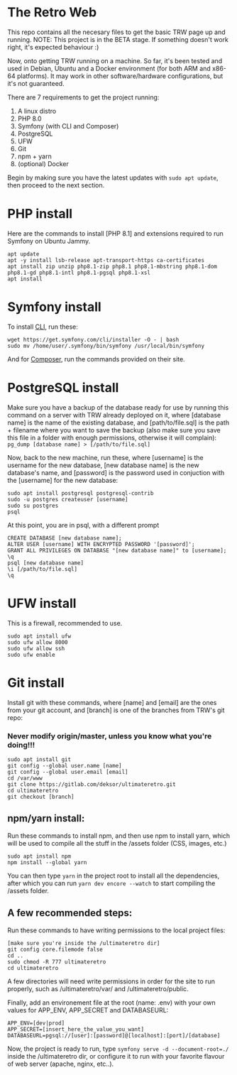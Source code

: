 # The Retro Web

This repo contains all the necesary files to get the basic TRW page up and running.
NOTE: This project is in the BETA stage. If something doesn't work right, it's expected behaviour :)

Now, onto getting TRW running on a machine. So far, it's been tested and used in Debian, Ubuntu and a Docker environment (for both ARM and x86-64 platforms). It may work in other software/hardware configurations, but it's not guaranteed.

There are 7 requirements to get the project running:
1. A linux distro
2. PHP 8.0
3. Symfony (with CLI and Composer)
4. PostgreSQL
5. UFW
6. Git
7. npm + yarn
8. (optional) Docker


Begin by making sure you have the latest updates with `sudo apt update`, then proceed to the next section.

# PHP install 

Here are the commands to install [PHP 8.1] and extensions required to run Symfony on Ubuntu Jammy.
```
apt update
apt -y install lsb-release apt-transport-https ca-certificates 
apt install zip unzip php8.1-zip php8.1 php8.1-mbstring php8.1-dom php8.1-gd php8.1-intl php8.1-pgsql php8.1-xsl
apt install 

```
# Symfony install
To install [CLI](https://symfony.com/download), run these:
```
wget https://get.symfony.com/cli/installer -O - | bash
sudo mv /home/user/.symfony/bin/symfony /usr/local/bin/symfony
```
And for [Composer](https://getcomposer.org/download/), run the commands provided on their site.

# PostgreSQL install
Make sure you have a backup of the database ready for use by running this command on a server with TRW already deployed on it, where [database name] is the name of the existing database, and [path/to/file.sql] is the path + filename where you want to save the backup (also make sure you save this file in a folder with enough permissions, otherwise it will complain): 
`pg_dump [database name] > [/path/to/file.sql]`

Now, back to the new machine, run these, where [username] is the username for the new database, [new database name] is the new database's name, and [password] is the password used in conjuction with the [username] for the new database:
```
sudo apt install postgresql postgresql-contrib
sudo -u postgres createuser [username]
sudo su postgres
psql
```

At this point, you are in psql, with a different prompt
```
CREATE DATABASE [new database name];
ALTER USER [username] WITH ENCRYPTED PASSWORD '[password]';
GRANT ALL PRIVILEGES ON DATABASE "[new database name]" to [username];
\q
psql [new database name]
\i [/path/to/file.sql]
\q
```

# UFW install
This is a firewall, recommended to use.
```
sudo apt install ufw
sudo ufw allow 8000
sudo ufw allow ssh
sudo ufw enable
```

# Git install
Install git with these commands, where [name] and [email] are the ones from your git account, and [branch] is one of the branches from TRW's git repo:
### Never modify origin/master, unless you know what you're doing!!!
```
sudo apt install git
git config --global user.name [name]
git config --global user.email [email]
cd /var/www
git clone https://gitlab.com/deksor/ultimateretro.git
cd ultimateretro
git checkout [branch]
```

## npm/yarn install:
Run these commands to install npm, and then use npm to install yarn, which will be used to compile all the stuff in the /assets folder (CSS, images, etc.)
```
sudo apt install npm
npm install --global yarn
```
You can then type `yarn` in the project root to install all the dependencies, after which you can run `yarn dev encore --watch` to start compiling the /assets folder.

## A few recommended steps:
Run these commands to have writing permissions to the local project files:
```
[make sure you're inside the /ultimateretro dir]
git config core.filemode false
cd ..
sudo chmod -R 777 ultimateretro
cd ultimateretro
```
A few directories will need write permissions in order for the site to run properly, such 
as /ultimateretro/var/ and /ultimateretro/public.

Finally, add an environement file at the root (name: .env) with your own values for APP_ENV, APP_SECRET and DATABASEURL:
```
APP_ENV=[dev|prod]
APP_SECRET=[insert_here_the_value_you_want]
DATABASEURL=pgsql://[user]:[password]@[localhost]:[port]/[database]
```

Now, the project is ready to run, type `symfony serve -d --document-root=./` inside the /ultimateretro dir, or configure it to run with your favorite flavour of web server (apache, nginx, etc..).
